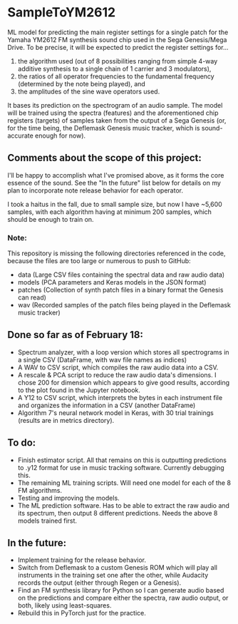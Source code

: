 # SampleToYM2612
 ML model for predicting the main register settings for a single patch for the Yamaha YM2612 FM synthesis sound chip used in the Sega Genesis/Mega Drive. To be precise, it will be expected to predict the register settings for...
 1) the algorithm used (out of 8 possibilities ranging from simple 4-way additive synthesis to a single chain of 1 carrier and 3 modulators),
 2) the ratios of all operator frequencies to the fundamental frequency (determined by the note being played), and
 3) the amplitudes of the sine wave operators used.
 
 It bases its prediction on the spectrogram of an audio sample. The model will be trained using the spectra (features) and the aforementioned chip registers (targets) of samples taken from the output of a Sega Genesis (or, for the time being, the Deflemask Genesis music tracker, which is sound-accurate enough for now).

## Comments about the scope of this project:
 I'll be happy to accomplish what I've promised above, as it forms the core essence of the sound. See the "In the future" list below for details on my plan to incorporate note release behavior for each operator.

 I took a haitus in the fall, due to small sample size, but now I have ~5,600 samples, with each algorithm having at minimum 200 samples, which should be enough to train on.

### Note:
 This repository is missing the following directories referenced in the code, because the files are too large or numerous to push to GitHub:
 - data (Large CSV files containing the spectral data and raw audio data)
 - models (PCA parameters and Keras models in the JSON format)
 - patches (Collection of synth patch files in a binary format the Genesis can read)
 - wav (Recorded samples of the patch files being played in the Deflemask music tracker)

## Done so far as of February 18:
 - Spectrum analyzer, with a loop version which stores all spectrograms in a single CSV (DataFrame, with wav file names as indices)
 - A WAV to CSV script, which compiles the raw audio data into a CSV.
 - A rescale & PCA script to reduce the raw audio data's dimensions. I chose 200 for dimension which appears to give good results, according to the plot found in the Jupyter notebook.
 - A Y12 to CSV script, which interprets the bytes in each instrument file and organizes the information in a CSV (another DataFrame)
 - Algorithm 7's neural network model in Keras, with 30 trial trainings (results are in metrics directory).

## To do:
 - Finish estimator script. All that remains on this is outputting predictions to .y12 format for use in music tracking software. Currently debugging this.
 - The remaining ML training scripts. Will need one model for each of the 8 FM algorithms.
 - Testing and improving the models.
 - The ML prediction software. Has to be able to extract the raw audio and its spectrum, then output 8 different predictions. Needs the above 8 models trained first.
 
## In the future:
 - Implement training for the release behavior.
 - Switch from Deflemask to a custom Genesis ROM which will play all instruments in the training set one after the other, while Audacity records the output (either through Regen or a Genesis).
 - Find an FM synthesis library for Python so I can generate audio based on the predictions and compare either the spectra, raw audio output, or both, likely using least-squares.
  - Rebuild this in PyTorch just for the practice.